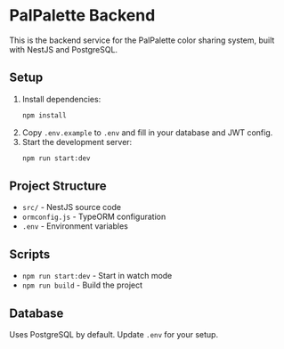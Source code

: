 # PalPalette Backend

This is the backend service for the PalPalette color sharing system, built with NestJS and PostgreSQL.

## Setup

1. Install dependencies:
   ```bash
   npm install
   ```
2. Copy `.env.example` to `.env` and fill in your database and JWT config.
3. Start the development server:
   ```bash
   npm run start:dev
   ```

## Project Structure

- `src/` - NestJS source code
- `ormconfig.js` - TypeORM configuration
- `.env` - Environment variables

## Scripts

- `npm run start:dev` - Start in watch mode
- `npm run build` - Build the project

## Database

Uses PostgreSQL by default. Update `.env` for your setup.
